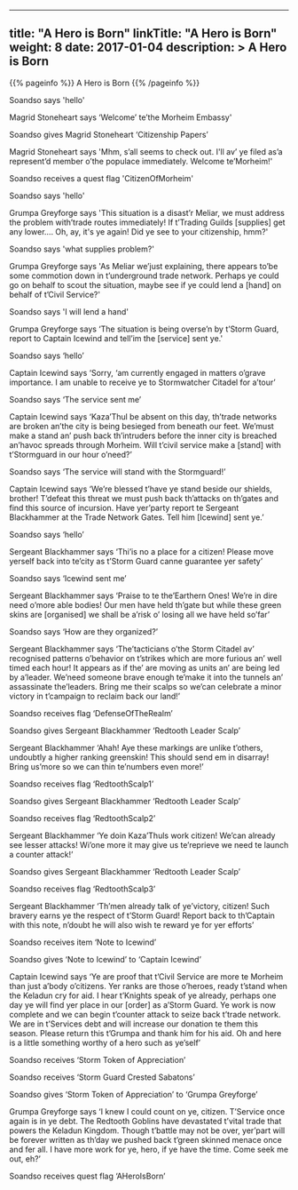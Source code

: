 
---
title: "A Hero is Born"
linkTitle: "A Hero is Born"
weight: 8
date: 2017-01-04
description: >
 A Hero is Born
---

{{% pageinfo %}}
A Hero is Born
{{% /pageinfo %}}

Soandso says 'hello'

Magrid Stoneheart says ‘Welcome’ te’the Morheim Embassy'

Soandso gives Magrid Stoneheart ‘Citizenship Papers’

Magrid Stoneheart says 'Mhm, s’all seems to check out. I'll av’ ye filed as’a represent’d member o’the populace immediately. Welcome te’Morheim!'

Soandso receives a quest flag 'CitizenOfMorheim'

Soandso says 'hello'

Grumpa Greyforge says 'This situation is a disast’r Meliar, we must address the problem with’trade routes immediately! If t’Trading Guilds [supplies] get any lower…. Oh, ay, it's ye again! Did ye see to your citizenship, hmm?'

Soandso says 'what supplies problem?'

Grumpa Greyforge says 'As Meliar we’just explaining, there appears to’be some commotion down in t’underground trade network. Perhaps ye could go on behalf to scout the situation, maybe see if ye could lend a [hand] on behalf of t’Civil Service?'

Soandso says 'I will lend a hand'

Grumpa Greyforge says ‘The situation is being overse’n by t’Storm Guard, report to Captain Icewind and tell’im the [service] sent ye.'

Soandso says ‘hello’

Captain Icewind says ‘Sorry, ‘am currently engaged in matters o’grave importance. I am unable to receive ye to Stormwatcher Citadel for a’tour’

Soandso says ‘The service sent me’

Captain Icewind says ‘Kaza’Thul be absent on this day, th’trade networks are broken an’the city is being besieged from beneath our feet. We’must make a stand an’ push back th’intruders before the inner city is breached an’havoc spreads through Morheim. Will t’civil service make a [stand] with t’Stormguard in our hour o’need?’

Soandso says ‘The service will stand with the Stormguard!’

Captain Icewind says ‘We’re blessed t’have ye stand beside our shields, brother! T’defeat this threat we must push back th’attacks on th’gates and find this source of incursion. Have yer’party report te Sergeant Blackhammer at the Trade Network Gates. Tell him [Icewind] sent ye.’

Soandso says ‘hello’

Sergeant Blackhammer says ‘Thi’is no a place for a citizen! Please move yerself back into te’city as t’Storm Guard canne guarantee yer safety’

Soandso says ‘Icewind sent me’

Sergeant Blackhammer says ‘Praise to te the’Earthern Ones! We’re in dire need o’more able bodies! Our men have held th’gate but while these green skins are [organised] we shall be a’risk o’ losing all we have held so’far’

Soandso says ‘How are they organized?’

Sergeant Blackhammer says ‘The’tacticians o’the Storm Citadel av’ recognised patterns o’behavior on t’strikes which are more furious an’ well timed each hour! It appears as if the’ are moving as units an’ are being led by a’leader. We’need someone brave enough te’make it into the tunnels an’ assassinate the’leaders. Bring me their scalps so we’can celebrate a minor victory in t’campaign to reclaim back our land!’

Soandso receives flag ‘DefenseOfTheRealm’

Soandso gives Sergeant Blackhammer ‘Redtooth Leader Scalp’

Sergeant Blackhammer ‘Ahah! Aye these markings are unlike t’others, undoubtly a higher ranking greenskin! This should send em in disarray! Bring us’more so we can thin te’numbers even more!’

Soandso receives flag ‘RedtoothScalp1’

Soandso gives Sergeant Blackhammer ‘Redtooth Leader Scalp’

Soandso receives flag ‘RedtoothScalp2’

Sergeant Blackhammer ‘Ye doin Kaza’Thuls work citizen! We’can already see lesser attacks! Wi’one more it may give us te’reprieve we need te launch a counter attack!’

Soandso gives Sergeant Blackhammer ‘Redtooth Leader Scalp’

Soandso receives flag ‘RedtoothScalp3’

Sergeant Blackhammer ‘Th’men already talk of ye’victory, citizen! Such bravery earns ye the respect of t’Storm Guard! Report back to th’Captain with this note, n’doubt he will also wish te reward ye for yer efforts’

Soandso receives item ‘Note to Icewind’

Soandso gives ‘Note to Icewind’ to ‘Captain Icewind’

Captain Icewind says ‘Ye are proof that t’Civil Service are more te Morheim than just a’body o’citizens. Yer ranks are those o’heroes, ready t’stand when the Keladun cry for aid. I hear t’Knights speak of ye already, perhaps one day ye will find yer place in our [order] as a’Storm Guard. Ye work is now complete and we can begin t’counter attack to seize back t’trade network. We are in t’Services debt and will increase our donation te them this season. Please return this t’Grumpa and thank him for his aid. Oh and here is a little something worthy of a hero such as ye’self’

Soandso receives ‘Storm Token of Appreciation’

Soandso receives ‘Storm Guard Crested Sabatons’

Soandso gives ‘Storm Token of Appreciation’ to ‘Grumpa Greyforge’

Grumpa Greyforge says ‘I knew I could count on ye, citizen. T’Service once again is in ye debt. The Redtooth Goblins have devastated t’vital trade that powers the Keladun Kingdom. Though t’battle may not be over, yer’part will be forever written as th’day we pushed back t’green skinned menace once and fer all. I have more work for ye, hero, if ye have the time. Come seek me out, eh?’

Soandso receives quest flag ‘AHeroIsBorn’
